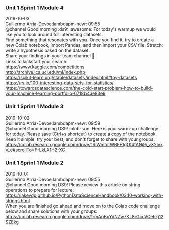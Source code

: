 


### Unit 1 Sprint 1 Module 4 
2019-10-03      
Guillermo Arria-Devoe:lambdapm-new: 09:55    
@channel Good morning :ds9: :awesome: For today's warmup we would like you to look around for interesting datasets.    
Find something that resonates with you. Once you find it, try to create a new Colab notebook, import Pandas, and then import your CSV file.
Stretch: write a hypothesis based on the dataset.   
Share your findings in your team channel :muscle:   
Links to kickstart your search:   
https://www.kaggle.com/competitions    
http://archive.ics.uci.edu/ml/index.php    
https://scikit-learn.org/stable/datasets/index.html#toy-datasets   
https://rs.io/100-interesting-data-sets-for-statistics/    
https://towardsdatascience.com/the-cold-start-problem-how-to-build-your-machine-learning-portfolio-6718b4ae83e9    

### Unit 1 Sprint 1 Module 3   
2019-10-02    
Guillermo Arria-Devoe:lambdapm-new: 09:59    
@channel Good morning DS9! :blob-sun: Here is your warm-up challenge for today. Please save (Ctrl+s shortcut) to create a copy of the notebook. Keep it simple, try your best, and don't forget to share with your groups:   
https://colab.research.google.com/drive/1RlWmtotWBEE1gOf4fANi9j_vX2lvxV_e#scrollTo=F-LkLX1H2-XC    

### Unit 1 Sprint 1 Module 2 
2019-10-01  
Guillermo Arria-Devoe:lambdapm-new: 09:55    
@channel Good morning DS9! Please review this article on string operations to prepare for lecture:   
https://jakevdp.github.io/PythonDataScienceHandbook/03.10-working-with-strings.html   
When you are finished go ahead and move on to the Colab code challenge below and share solutions with your groups:    
https://colab.research.google.com/drive/1rmApBxYdNZw7KL8rGccVCehkj12SZEkg   
